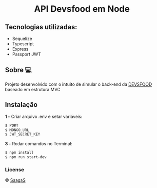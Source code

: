 <h1 align="center">API Devsfood em Node</h1>

## Tecnologias utilizadas:

- Sequelize
- Typescript
- Express
- Passport JWT

## Sobre 💻
Projeto desenvolvido com o intuito de simular o back-end da [DEVSFOOD]([https://olx.com.br/](https://github.com/saagas-code/react-devsfood)]) baseado em estrutura MVC

## Instalação
**1 -** Criar arquivo .env e setar variáveis:
```sh
$ PORT
$ MONGO_URL
$ JWT_SECRET_KEY
```
**3 -** Rodar comandos no Terminal:
```sh
$ npm install
$ npm run start-dev
```

### License
© [SaagaS](https://github.com/SaagaS0)
